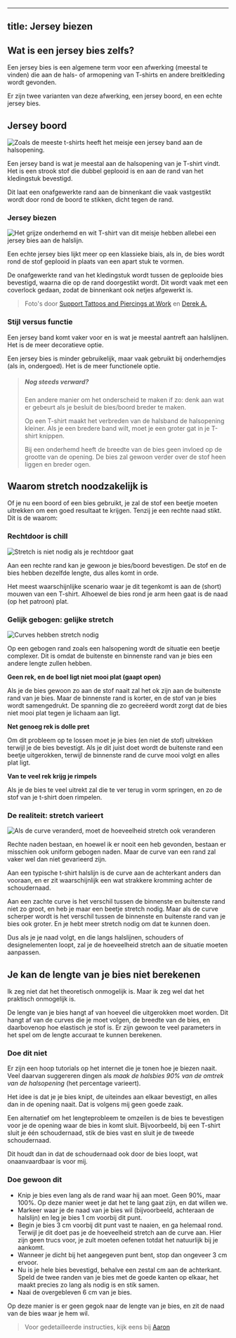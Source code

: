 ***

## title: Jersey biezen

## Wat is een jersey bies zelfs?

Een jersey bies is een algemene term voor een afwerking (meestal te vinden) die aan de hals- of armopening van T-shirts en andere breitkleding wordt gevonden.

Er zijn twee varianten van deze afwerking, een jersey boord, en een echte jersey bies.

## Jersey boord

![Zoals de meeste t-shirts heeft het meisje een jersey band aan de halsopening.](knit\_band.jpg)

Een jersey band is wat je meestal aan de halsopening van je T-shirt vindt. Het is een strook stof die dubbel geplooid is en aan de rand van het kledingstuk bevestigd.

Dit laat een onafgewerkte rand aan de binnenkant die vaak vastgestikt wordt door rond de boord te stikken, dicht tegen de rand.

### Jersey biezen

![Het grijze onderhemd en wit T-shirt van dit meisje hebben allebei een jersey bies aan de halslijn.](knit\_binding.jpg)

Een echte jersey bies lijkt meer op een klassieke biais, als in, de bies wordt rond de stof geplooid in plaats van een apart stuk te vormen.

De onafgewerkte rand van het kledingstuk wordt tussen de geplooide bies bevestigd, waarna die op de rand doorgestikt wordt. Dit wordt vaak met een coverlock gedaan, zodat de binnenkant ook netjes afgewerkt is.

> Foto's door [Support Tattoos and Piercings at Work](https://www.flickr.com/photos/supporttattoosandpiercingsatwork/21870942614/) en [Derek A.](https://www.flickr.com/photos/sfj/696122404/)

### Stijl versus functie

Een jersey band komt vaker voor en is wat je meestal aantreft aan halslijnen. Het is de meer decoratieve optie.

Een jersey bies is minder gebruikelijk, maar vaak gebruikt bij onderhemdjes (als in, ondergoed). Het is de meer functionele optie.

> ##### Nog steeds verward?
>
> Een andere manier om het onderscheid te maken if zo: denk aan wat er gebeurt als je besluit de bies/boord breder te maken.
>
> Op een T-shirt maakt het verbreden van de halsband de halsopening kleiner. Als je een bredere band wilt, moet je een groter gat in je T-shirt knippen.
>
> Bij een onderhemd heeft de breedte van de bies geen invloed op de grootte van de opening. De bies zal gewoon verder over de stof heen liggen en breder ogen.

## Waarom stretch noodzakelijk is

Of je nu een boord of een bies gebruikt, je zal de stof een beetje moeten uitrekken om een goed resultaat te krijgen. Tenzij je een rechte naad stikt. Dit is de waarom:

### Rechtdoor is chill

![Stretch is niet nodig als je rechtdoor gaat](knitbinding1.png)

Aan een rechte rand kan je gewoon je bies/boord bevestigen. De stof en de bies hebben dezelfde lengte, dus alles komt in orde.

Het meest waarschijnlijke scenario waar je dit tegenkomt is aan de (short) mouwen van een T-shirt. Alhoewel de bies rond je arm heen gaat is de naad (op het patroon) plat.

### Gelijk gebogen: gelijke stretch

![Curves hebben stretch nodig](knitbinding2.png)

Op een gebogen rand zoals een halsopening wordt de situatie een beetje complexer. Dit is omdat de buitenste en binnenste rand van je bies een andere lengte zullen hebben.

**Geen rek, en de boel ligt niet mooi plat (gaapt open)**

Als je de bies gewoon zo aan de stof naait zal het ok zijn aan de buitenste rand van je bies. Maar de binnenste rand is korter, en de stof van je bies wordt samengedrukt. De spanning die zo gecreëerd wordt zorgt dat de bies niet mooi plat tegen je lichaam aan ligt.

**Net genoeg rek is dolle pret**

Om dit probleem op te lossen moet je je bies (en niet de stof) uitrekken terwijl je de bies bevestigt. Als je dit juist doet wordt de buitenste rand een beetje uitgerokken, terwijl de binnenste rand de curve mooi volgt en alles plat ligt.

**Van te veel rek krijg je rimpels**

Als je de bies te veel uitrekt zal die te ver terug in vorm springen, en zo de stof van je t-shirt doen rimpelen.

### De realiteit: stretch varieert

![Als de curve veranderd, moet de hoeveelheid stretch ook veranderen](knitbinding3.png)

Rechte naden bestaan, en hoewel ik er nooit een heb gevonden, bestaan er misschien ook uniform gebogen naden. Maar de curve van een rand zal vaker wel dan niet gevarieerd zijn.

Aan een typische t-shirt halslijn is de curve aan de achterkant anders dan vooraan, en er zit waarschijnlijk een wat strakkere kromming achter de schoudernaad.

Aan een zachte curve is het verschil tussen de binnenste en buitenste rand niet zo groot, en heb je maar een beetje stretch nodig. Maar als de curve scherper wordt is het verschil tussen de binnenste en buitenste rand van je bies ook groter. En je hebt meer stretch nodig om dat te kunnen doen.

Dus als je je naad volgt, en die langs halslijnen, schouders of designelementen loopt, zal je de hoeveelheid stretch aan de situatie moeten aanpassen.

## Je kan de lengte van je bies niet berekenen

Ik zeg niet dat het theoretisch onmogelijk is. Maar ik zeg wel dat het praktisch onmogelijk is.

De lengte van je bies hangt af van hoeveel die uitgerokken moet worden. Dit hangt af van de curves die je moet volgen, de breedte van de bies, en daarbovenop hoe elastisch je stof is. Er zijn gewoon te veel parameters in het spel om de lengte accuraat te kunnen berekenen.

### Doe dit niet

Er zijn een hoop tutorials op het internet die je tonen hoe je biezen naait. Veel daarvan suggereren dingen als *maak de halsbies 90% van de omtrek van de halsopening* (het percentage varieert).

Het idee is dat je je bies knipt, de uiteindes aan elkaar bevestigt, en alles dan in de opening naait. Dat is volgens mij geen goede zaak.

Een alternatief om het lengteprobleem te omzeilen is de bies te bevestigen voor je de opening waar de bies in komt sluit. Bijvoorbeeld, bij een T-shirt sluit je één schoudernaad, stik de bies vast en sluit je de tweede schoudernaad.

Dit houdt dan in dat de schoudernaad ook door de bies loopt, wat onaanvaardbaar is voor mij.

### Doe gewoon dit

*   Knip je bies even lang als de rand waar hij aan moet. Geen 90%, maar 100%. Op deze manier weet je dat het te lang gaat zijn, en dat willen we.
*   Markeer waar je de naad van je bies wil (bijvoorbeeld, achteraan de halslijn) en leg je bies 1 cm voorbij dit punt.
*   Begin je bies 3 cm voorbij dit punt vast te naaien, en ga helemaal rond. Terwijl je dit doet pas je de hoeveelheid stretch aan de curve aan. Hier zijn geen trucs voor, je zult moeten oefenen totdat het natuurlijk bij je aankomt.
*   Wanneer je dicht bij het aangegeven punt bent, stop dan ongeveer 3 cm ervoor.
*   Nu is je hele bies bevestigd, behalve een zestal cm aan de achterkant. Speld de twee randen van je bies met de goede kanten op elkaar, het maakt precies zo lang als nodig is en stik samen.
*   Naai de overgebleven 6 cm van je bies.

Op deze manier is er geen gegok naar de lengte van je bies, en zit de naad van de bies waar je hem wil.

> Voor gedetailleerde instructies, kijk eens bij [Aaron](/docs/patterns/aaron/)
